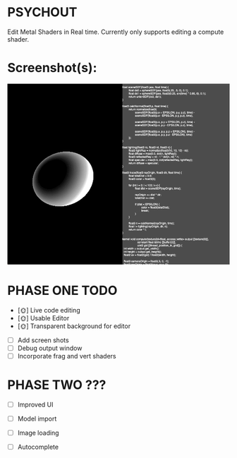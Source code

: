 # PSYCHOUT

Edit Metal Shaders in Real time. 
Currently only supports editing a compute shader.

# Screenshot(s):
![Goop](/Screenshots/goopy.gif)

# PHASE ONE TODO
  - [🌞] Live code editing
  - [🌞] Usable Editor
  - [🌞] Transparent background for editor
  - [ ] Add screen shots
  - [ ] Debug output window
  - [ ] Incorporate frag and vert shaders

# PHASE TWO ???
  - [ ] Improved UI
  - [ ] Model import
  - [ ] Image loading
  - [ ] Autocomplete

